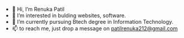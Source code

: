 - 👋 Hi, I’m Renuka Patil
- 👀 I’m interested in bulding websites, software.
- 🌱 I’m currently pursuing Btech degree in Information Technology.
- 📫 to reach me, just drop a message on patilrenuka212@gmail.com

<!---
renukapatil-21/renukapatil-21 is a ✨ special ✨ repository because its `README.md` (this file) appears on your GitHub profile.
You can click the Preview link to take a look at your changes.
--->
